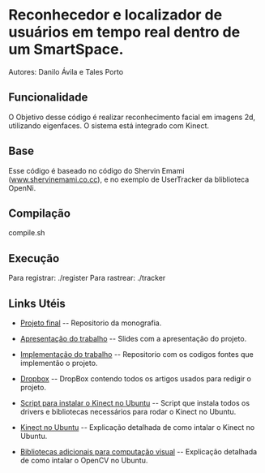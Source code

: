 Reconhecedor e localizador de usuários em tempo real dentro de um SmartSpace.
=============

Autores: Danilo Ávila e Tales Porto

Funcionalidade
-------

O Objetivo desse código é realizar reconhecimento facial em imagens 2d, utilizando eigenfaces. O sistema está integrado com Kinect.

Base
-------

Esse código é baseado no código do Shervin Emami (www.shervinemami.co.cc), e no exemplo de UserTracker da bliblioteca OpenNi.

Compilação
-------

compile.sh

Execução
-------
Para registrar:
	./register
Para rastrear:
	./tracker


Links Utéis
-------

* [Projeto final](https://github.com/talesporto/Projeto-Final) -- Repositorio da monografia.

* [Apresentação do trabalho](https://github.com/talesporto/Seminario-TG1) -- Slides com a apresentação do projeto.

* [Implementação do trabalho](https://github.com/daniloavila/RealTimeFaceRec) -- Repositorio com os codigos fontes que implementão o projeto.

* [Dropbox](https://www.dropbox.com/home#:::47090485) -- DropBox contendo todos os artigos usados para redigir o projeto.

* [Script para instalar o Kinect no Ubuntu](https://gist.github.com/955902) -- Script que instala todos os drivers e bibliotecas necessários para rodar o Kinect no Ubuntu.

* [Kinect no Ubuntu](http://talesporto.wordpress.com/2011/05/07/kinect-no-ubuntu/) -- Explicação detalhada de como intalar o Kinect no Ubuntu.

* [Bibliotecas adicionais para computação visual](http://talesporto.wordpress.com/2011/05/07/instalando-bibliotecas-necessarias-para-o-headtrack/) -- Explicação detalhada de como intalar o OpenCV no Ubuntu.

